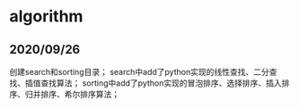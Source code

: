 # algorithm

## 2020/09/26 
创建search和sorting目录；
search中add了python实现的线性查找、二分查找、插值查找算法；
sorting中add了python实现的冒泡排序、选择排序、插入排序、归并排序、希尔排序算法；